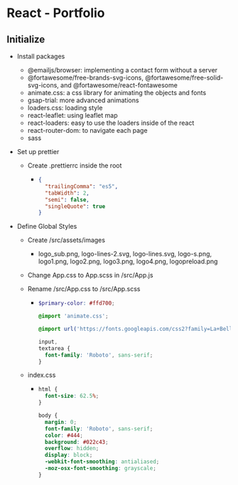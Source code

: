 # React - Portfolio

## Initialize

- Install packages

  - @emailjs/browser: implementing a contact form without a server
  - @fortawesome/free-brands-svg-icons, @fortawesome/free-solid-svg-icons, and @fortawesome/react-fontawesome
  - animate.css: a css library for animating the objects and fonts
  - gsap-trial: more advanced animations
  - loaders.css: loading style
  - react-leaflet: using leaflet map
  - react-loaders: easy to use the loaders inside of the react
  - react-router-dom: to navigate each page
  - sass

- Set up prettier

  - Create .prettierrc inside the root

    - ```json
      {
        "trailingComma": "es5",
        "tabWidth": 2,
        "semi": false,
        "singleQuote": true
      }
      ```

- Define Global Styles

  - Create /src/assets/images
    - logo_sub.png, logo-lines-2.svg, logo-lines.svg, logo-s.png, logo1.png, logo2.png, logo3.png, logo4.png, logopreload.png
  - Change App.css to App.scss in /src/App.js
  - Rename /src/App.css to /src/App.scss

    - ```scss
      $primary-color: #ffd700;

      @import 'animate.css';

      @import url('https://fonts.googleapis.com/css2?family=La+Belle+Aurore&family=Roboto:wght@400;700&display=swap');

      input,
      textarea {
        font-family: 'Roboto', sans-serif;
      }
      ```

  - index.css

    - ```css
      html {
        font-size: 62.5%;
      }

      body {
        margin: 0;
        font-family: 'Roboto', sans-serif;
        color: #444;
        background: #022c43;
        overflow: hidden;
        display: block;
        -webkit-font-smoothing: antialiased;
        -moz-osx-font-smoothing: grayscale;
      }
      ```
